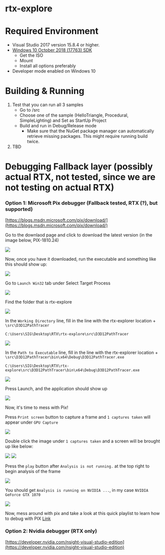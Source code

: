 # rtx-explore

# Required Environment
* Visual Studio 2017 version 15.8.4 or higher.
* [Windows 10 October 2018 (17763) SDK](https://developer.microsoft.com/en-US/windows/downloads/windows-10-sdk)
     * Get the ISO
     * Mount
     * Install all options preferably
* Developer mode enabled on Windows 10

# Building & Running
1) Test that you can run all 3 samples
   * Go to /src
   * Choose one of the sample (HelloTriangle, Procedural, SimpleLighting) and Set as StartUp Project
   * Build and run in Debug/Release mode
      * Make sure that the NuGet package manager can automatically retrieve missing packages. This might require running build twice.
2) TBD

# Debugging Fallback layer (possibly actual RTX, not tested, since we are not testing on actual RTX)

### Option 1: Microsoft Pix debugger (Fallback tested, RTX (?), but supported)

[https://blogs.msdn.microsoft.com/pix/download/](https://blogs.msdn.microsoft.com/pix/download/)

Go to the downlaod page and click to download the latest version (in the image below, PIX-1810.24)

![](ImagesREADME/pix_download.png)

Now, once you have it downloaded, run the executable and something like this should show up:

![](ImagesREADME/pix_front.png)

Go to `Launch Win32` tab under Select Target Process

![](ImagesREADME/pix_select_target.png)

Find the folder that is rtx-explore

![](ImagesREADME/pix_base_folder.png)

In the `Working Directory` line, fill in the line with the rtx-explorer location + `\src\D3D12PathTracer`

`C:\Users\SIG\Desktop\RTX\rtx-explore\src\D3D12PathTracer`

![](ImagesREADME/pix_working_dir.png)

In the `Path to Executable` line, fill in the line with the rtx-explorer location + `\src\D3D12PathTracer\bin\x64\Debug\D3D12PathTracer.exe`

`C:\Users\SIG\Desktop\RTX\rtx-explore\src\D3D12PathTracer\bin\x64\Debug\D3D12PathTracer.exe`

![](ImagesREADME/pix_path_to_executable.png)

Press Launch, and the application should show up

![](ImagesREADME/pix_show.png)

Now, it's time to mess with Pix!

Press `Print screen` button to capture a frame and `1 captures taken` will appear under `GPU Capture`

![](ImagesREADME/pix_print_screen.png)

Double click the image under `1 captures taken` and a screen will be brought up like below:

![](ImagesREADME/pix_page.png)
![](ImagesREADME/pix_capture.png)

Press the `play` button after `Analysis is not running.` at the top right to begin analysis of the frame 

![](ImagesREADME/pix_analysis.png)

You should get `Analysis is running on NVIDIA ...`, in my case `NVIDIA GeForce GTX 1070`

![](ImagesREADME/pix_analysis_finished.png)

Now, mess around with pix and take a look at this quick playlist to learn how to debug with PIX [Link](https://www.youtube.com/playlist?list=PLeHvwXyqearWuPPxh6T03iwX-McPG5LkB)

### Option 2: Nvidia debugger (RTX only)

[https://developer.nvidia.com/nsight-visual-studio-edition](https://developer.nvidia.com/nsight-visual-studio-edition)


